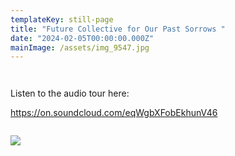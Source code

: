 ```yaml
---
templateKey: still-page
title: "Future Collective for Our Past Sorrows "
date: "2024-02-05T00:00:00.000Z"
mainImage: /assets/img_9547.jpg
---
```

<img src="/assets/5021717357132_.pic_hd.jpg" alt="" title="" class="half half-left"></img>

<div class="lines-3"></div>



<img src="/assets/5071717357142_.pic_hd.jpg" alt="" title="" class=""></img>

L﻿isten to the audio tour here:

https://on.soundcloud.com/eqWgbXFobEkhunV46

<div class="lines-3"></div>

<img src="/assets/5031717357133_.pic_hd.jpg" alt="" title="" class="half half-left"></img>

<div class="lines-3"></div>

![](/assets/5061717357139_.pic_hd.jpg)

<div class="lines-3"></div>

<img src="/assets/5001717357127_.pic_hd.jpg" alt="" title="" class=""></img>

<div class="lines-3"></div>

<img src="/assets/5171717357162_.pic.jpg" alt="" title="" class="half half-left"></img>

<div class="lines-3"></div>

<img src="/assets/5081717357144_.pic_hd.jpg" alt="" title="" class="half half-right"></img>

<div class="lines-3"></div>

<img src="/assets/5041717357135_.pic_hd.jpg" alt="" title="" class=""></img>

<div class="lines-3"></div>

<img src="/assets/wechatimg523.jpg" alt="" title="" class="half half-left"></img>

<div class="lines-3"></div>

<img src="/assets/5011717357129_.pic_hd.jpg" alt="" title="" class="half half-right"></img>

<div class="lines-5"></div>